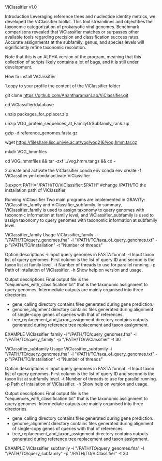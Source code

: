 ViClassifier v1.0

Introduction
Leveraging reference trees and nucleotide identity metrics, we developed the ViClassifier toolkit. This tool streamlines and objectifies the taxonomic categorization of prokaryotic viral genomes. Benchmark comparisons revealed that ViClassifier matches or surpasses other available tools regarding precision and classification success rates. Accurate assignments at the subfamily, genus, and species levels will significantly refine taxonomic resolution.

Note that this is an ALPHA version of the program, meaning that this collection of scripts likely contains a lot of bugs, and it is still under development.


How to install ViClassifier

1.copy to your profile the content of the ViClassifier folder

  git clone https://github.com/AnantharamanLab/ViClassifier.git
  
  cd ViClassifier/database
  
  unzip packages_for_pplacer.zip
  
  unzip VOG_protein_sequences_at_FamilyOrSubfamily_rank.zip
  
  gzip -d reference_genomes.fasta.gz
  
  wget https://fileshare.lisc.univie.ac.at/vog/vog216/vog.hmm.tar.gz
  
  mkdir VOG_hmmfiles
  
  cd VOG_hmmfiles && tar -zxf ../vog.hmm.tar.gz && cd -

2.create and activate the ViClassifier conda env
  conda env create -f ViClassifier.yml
  conda activate ViClassifier

3.export PATH="/PATH/TO/ViClassifier:$PATH"    #change /PATH/TO the installation path of ViClassifier

Running ViClassifier
Two main programs are implemented in GRAViTy: ViClassifier_family and ViClassifier_subfamily. In summary, ViClassifier_family is used to assign taxonomy to query genomes with taxonomic information at family level, and ViClassifier_subfamily is used to assign taxonomy to query genomes with taxonomic information at subfamily level.

ViClassifier_family
Usage
ViClassifier_family -i "/PATH/TO/query_genomes.fna" -l "/PATH/TO/taxa_of_query_genomes.txt" -p "/PATH/TO/Installation" -t "Number of threads"

Option descriptions
-i     Input query genomes in FASTA format.
-l     Input taxon list of query genomes. First column is the list of query ID and second is the taxon list at family level.
-t     Number of threads to use for parallel running.
-p     Path of intallation of ViClassifier.
-h     Show help on version and usage.

Output descriptions
Final output file is the "sequences_with_classification.txt" that is the taxonomic assignment to query genomes.
Intermediate outputs are mainly organised into three directories.
- gene_calling directory contains files generated during gene prediction.
- genome_alignment directory contains files generated during alignment of single-copy genes of queries with that of references.
- tree_replacement_and_taxon_assignment directory contains outputs generated during reference tree replacement and taxon assignment.

EXAMPLE
ViClassifier_family -i "/PATH/TO/query_genomes.fna" -l "/PATH/TO/query_family" -p "/PATH/TO/ViClassifier" -t 30


ViClassifier_subfamily
Usage
ViClassifier_subfamily -i "/PATH/TO/query_genomes.fna" -l "/PATH/TO/taxa_of_query_genomes.txt" -p "/PATH/TO/Installation" -t "Number of threads"

Option descriptions
-i     Input query genomes in FASTA format.
-l     Input taxon list of query genomes. First column is the list of query ID and second is the taxon list at subfamily level.
-t     Number of threads to use for parallel running.
-p     Path of intallation of ViClassifier.
-h     Show help on version and usage.

Output descriptions
Final output file is the "sequences_with_classification.txt" that is the taxonomic assignment to query genomes.
Intermediate outputs are mainly organised into three directories.
- gene_calling directory contains files generated during gene prediction.
- genome_alignment directory contains files generated during alignment of single-copy genes of queries with that of references.
- tree_replacement_and_taxon_assignment directory contains outputs generated during reference tree replacement and taxon assignment.

EXAMPLE
ViClassifier_subfamily -i "/PATH/TO/query_genomes.fna" -l "/PATH/TO/query_subfamily" -p "/PATH/TO/ViClassifier" -t 30

